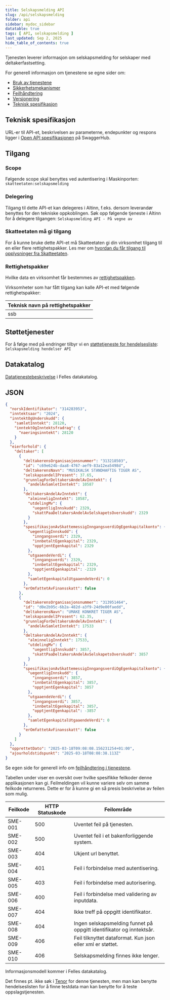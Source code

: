 ```yaml
---
title: Selskapsmelding API
slug: /api/selskapsmelding
folder: api
sidebar: mydoc_sidebar
datatable: true
tags: [ API, selskapsmelding ]
last_updated: Sep 2, 2025
hide_table_of_contents: true
---
```


<Summary>Tjenesten leverer informasjon om selskapsmelding for selskaper med deltakerfastsetting.</Summary>

<Tabs underline={true}>
<TabItem headerText="Om tjenesten" itemKey="itemKey-1" default>

For generell informasjon om tjenestene se egne sider om:

* [Bruk av tjenestene](../om/bruk.md)
* [Sikkerhetsmekanismer](../om/sikkerhet.md)
* [Feilhåndtering](../om/feil.md)
* [Versjonering](../om/versjoner.md)
* [Teknisk spesifikasjon](../om/tekniskspesifikasjon.md)

## Teknisk spesifikasjon

URL-er til API-et, beskrivelsen av parameterne, endepunkter og respons ligger
i [Open API spesifikasjonen](https://app.swaggerhub.com/apis/skatteetaten/selskapsmelding-api/) på SwaggerHub.

## Tilgang

### Scope
Følgende scope skal benyttes ved autentisering i Maskinporten: `skatteetaten:selskapsmelding`

### Delegering
Tilgang til dette API-et kan delegeres i Altinn, f.eks. dersom leverandør benyttes for den tekniske oppkoblingen. Søk
opp følgende tjeneste i Altinn for å delegere tilgangen: `Selskapsmelding API - På vegne av`

### Skatteetaten må gi tilgang
For å kunne bruke dette API-et må Skatteetaten gi din virksomhet tilgang til en eller flere rettighetspakker. Les mer om [hvordan du får tilgang til opplysninger fra Skatteetaten](https://www.skatteetaten.no/deling/).

### Rettighetspakker
Hvilke data en virksomhet får bestemmes av [rettighetspakken](../om/rettighetspakker.md).

Virksomheter som har fått tilgang kan kalle API-et med følgende rettighetspakker:

| Teknisk navn på rettighetspakker |	
|-------------------------|
| ssb                     |

## Støttetjenester

For å følge med på endringer tilbyr vi
en [støttetjeneste for hendelsesliste](./hendelser.md): `Selskapsmelding hendelser API`

## Datakatalog
[Datatjenestebeskrivelse](https://data.norge.no/data-services/8b267168-b593-3a8f-98af-1aab1d11192d) i Felles datakatalog.

</TabItem>
<TabItem headerText="Eksempler" itemKey="itemKey-2"> 

## JSON

```json
{
  "norskIdentifikator": "314283953",
  "inntektsaar": "2024",
  "inntektOgUnderskudd": {
    "samletInntekt": 28120,
    "inntektOgInntektsfradrag": {
      "naeringsinntekt": 28120
    }
  },
  "eierforhold": {
    "deltaker": [
      {
        "deltakerensOrganisasjonsnummer": "313218503",
        "id": "c69e624b-daa8-4767-aef9-83a12ea5498d",
        "deltakerensNavn": "MUSIKALSK STANDHAFTIG TIGER AS",
        "selskapsandelIProsent": 37.65,
        "grunnlagForDeltakersAndelAvInntekt": {
          "andelAvSamletInntekt": 10587
        },
        "deltakersAndelAvInntekt": {
          "alminneligInntekt": 10587,
          "utdelingMv": {
            "uegentligInnskudd": 2329,
            "skattPaaDeltakersAndelAvSelskapetsOverskudd": 2329
          }
        },
        "spesifikasjonAvSkattemessigInngangsverdiOgEgenkapitalkonto": {
          "uegentligInnskudd": {
            "inngangsverdi": 2329,
            "innbetaltEgenkapital": 2329,
            "opptjentEgenkapital": 2329
          },
          "utgaaendeVerdi": {
            "inngangsverdi": 2329,
            "innbetaltEgenkapital": 2329,
            "opptjentEgenkapital": -2329
          },
          "samletEgenkapitalUtgaaendeVerdi": 0
        },
        "erOmfattetAvFinansskatt": false
      },
      {
        "deltakerensOrganisasjonsnummer": "313951464",
        "id": "d0e2b95c-6b2a-482d-a3f9-24d9e00faedd",
        "deltakerensNavn": "UMAKE KONKRET TIGER AS",
        "selskapsandelIProsent": 62.35,
        "grunnlagForDeltakersAndelAvInntekt": {
          "andelAvSamletInntekt": 17533
        },
        "deltakersAndelAvInntekt": {
          "alminneligInntekt": 17533,
          "utdelingMv": {
            "uegentligInnskudd": 3857,
            "skattPaaDeltakersAndelAvSelskapetsOverskudd": 3857
          }
        },
        "spesifikasjonAvSkattemessigInngangsverdiOgEgenkapitalkonto": {
          "uegentligInnskudd": {
            "inngangsverdi": 3857,
            "innbetaltEgenkapital": 3857,
            "opptjentEgenkapital": 3857
          },
          "utgaaendeVerdi": {
            "inngangsverdi": 3857,
            "innbetaltEgenkapital": 3857,
            "opptjentEgenkapital": -3857
          },
          "samletEgenkapitalUtgaaendeVerdi": 0
        },
        "erOmfattetAvFinansskatt": false
      }
    ]
  },
  "opprettetDato": "2025-03-18T09:08:08.156231254+01:00",
  "ajourholdstidspunkt": "2025-03-18T08:08:38.113Z"
}

```

</TabItem>
<TabItem headerText="Feilkoder" itemKey="itemKey-3">

Se egen side for generell info om [feilhåndtering i tjenestene](../om/feil.md).

Tabellen under viser en oversikt over hvilke spesifikke feilkoder denne applikasjonen kan gi. Feilmeldingen vil kunne
variere selv om samme feilkode returneres. Dette er for å kunne gi en så presis beskrivelse av feilen som mulig.

| Feilkode | HTTP Statuskode | Feilområde                                                           |
|----------|-----------------|----------------------------------------------------------------------|
| SME-001  | 500             | Uventet feil på tjenesten.                                           |
| SME-002  | 500             | Uventet feil i et bakenforliggende system.                           |
| SME-003  | 404             | Ukjent url benyttet.                                                 |
| SME-004  | 401             | Feil i forbindelse med autentisering.                                |
| SME-005  | 403             | Feil i forbindelse med autorisering.                                 |
| SME-006  | 400             | Feil i forbindelse med validering av inputdata.                      |
| SME-007  | 404             | Ikke treff på oppgitt identifikator.                                 |
| SME-008  | 404             | Ingen selskapsmelding funnet på oppgitt identifikator og inntektsår. |
| SME-009  | 406             | Feil tilknyttet dataformat. Kun json eller xml er støttet.           |
| SME-010  | 406             | Selskapsmelding finnes ikke lenger.                                  |

</TabItem>
<TabItem headerText="Informasjonsmodell" itemKey="itemKey-4">

Informasjonsmodell kommer i Felles datakatalog.

</TabItem>
<TabItem headerText="Test" itemKey="itemKey-5">

Det finnes pt. ikke søk i [Tenor](../test/tenor.md) for denne tjenesten, men man kan benytte hendelseslisten for å finne
testdata man kan benytte for å teste oppslagstjenesten.

</TabItem>
</Tabs>
